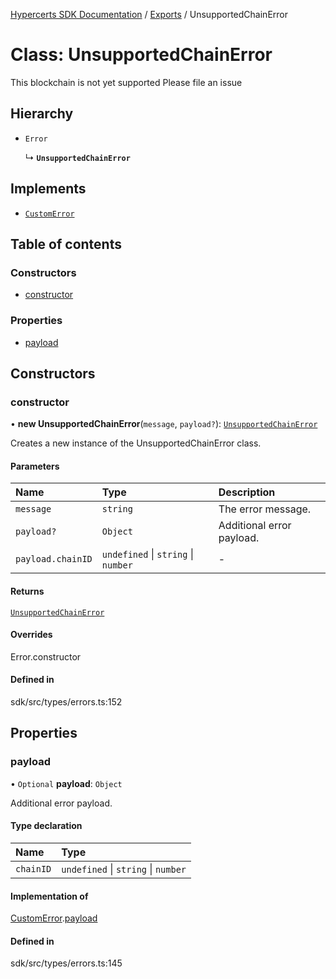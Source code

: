 [Hypercerts SDK Documentation](../README.md) / [Exports](../modules.md) / UnsupportedChainError

# Class: UnsupportedChainError

This blockchain is not yet supported
Please file an issue

## Hierarchy

- `Error`

  ↳ **`UnsupportedChainError`**

## Implements

- [`CustomError`](../interfaces/CustomError.md)

## Table of contents

### Constructors

- [constructor](UnsupportedChainError.md#constructor)

### Properties

- [payload](UnsupportedChainError.md#payload)

## Constructors

### constructor

• **new UnsupportedChainError**(`message`, `payload?`): [`UnsupportedChainError`](UnsupportedChainError.md)

Creates a new instance of the UnsupportedChainError class.

#### Parameters

| Name              | Type                                | Description               |
| :---------------- | :---------------------------------- | :------------------------ |
| `message`         | `string`                            | The error message.        |
| `payload?`        | `Object`                            | Additional error payload. |
| `payload.chainID` | `undefined` \| `string` \| `number` | -                         |

#### Returns

[`UnsupportedChainError`](UnsupportedChainError.md)

#### Overrides

Error.constructor

#### Defined in

sdk/src/types/errors.ts:152

## Properties

### payload

• `Optional` **payload**: `Object`

Additional error payload.

#### Type declaration

| Name      | Type                                |
| :-------- | :---------------------------------- |
| `chainID` | `undefined` \| `string` \| `number` |

#### Implementation of

[CustomError](../interfaces/CustomError.md).[payload](../interfaces/CustomError.md#payload)

#### Defined in

sdk/src/types/errors.ts:145
